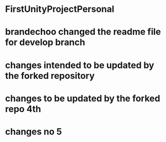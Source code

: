 # FirstUnityProjectPersonal
# brandechoo changed the readme file for develop branch
# changes intended to be updated by the forked repository
# changes to be updated by the forked repo 4th
# changes no 5
